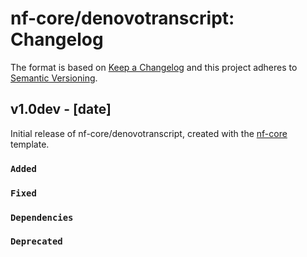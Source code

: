 # nf-core/denovotranscript: Changelog

The format is based on [Keep a Changelog](https://keepachangelog.com/en/1.0.0/)
and this project adheres to [Semantic Versioning](https://semver.org/spec/v2.0.0.html).

## v1.0dev - [date]

Initial release of nf-core/denovotranscript, created with the [nf-core](https://nf-co.re/) template.

### `Added`

### `Fixed`

### `Dependencies`

### `Deprecated`
